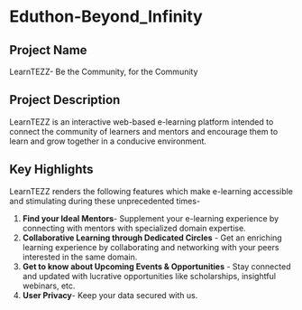 # Eduthon-Beyond_Infinity

## Project Name
LearnTEZZ- Be the Community, for the Community

## Project Description
LearnTEZZ is an interactive web-based e-learning platform intended to connect the community of learners and mentors and encourage them to learn and grow together in a conducive environment. 

## Key Highlights
LearnTEZZ renders the following features which make e-learning accessible and stimulating during these unprecedented times-
1. **Find your Ideal Mentors**- Supplement your e-learning experience by connecting with mentors with specialized domain expertise. 
2. **Collaborative Learning through Dedicated Circles** - Get an enriching learning experience by collaborating and networking with your peers interested in the same domain.  
3. **Get to know about Upcoming Events & Opportunities** - Stay connected and updated with lucrative opportunities like scholarships, insightful webinars, etc. 
4. **User Privacy**- Keep your data secured with us. 


